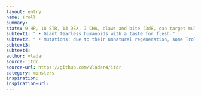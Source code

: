 ```yaml
---
layout: entry
name: Troll
summary:
stats: 9 HP, 18 STR, 13 DEX, 7 CHA, claws and bite (3d8, can target multiple melee opponents)
subtext1: " • Giant fearless humanoids with a taste for flesh."
subtext2: " • Mutations: due to their unnatural regeneration, some Trolls grow extra limbs, heads or develop even weirder deformities."
subtext3:
subtext4:
author: vladar
source: itdr
source-url: https://github.com/Vladar4/itdr
category: monsters
inspiration:
inspiration-url:
---
```

